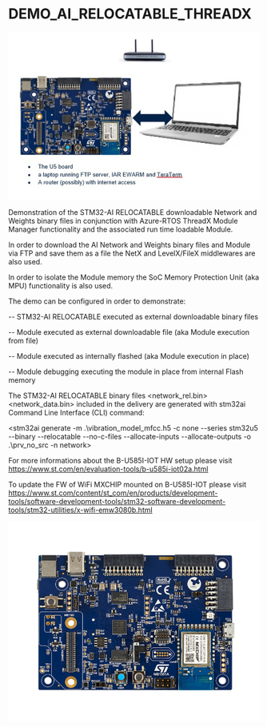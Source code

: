 # DEMO_AI_RELOCATABLE_THREADX

![Alt text](/Documentations/setup.jpg?raw=true "Demo HW setup")

Demonstration of the STM32-AI RELOCATABLE  downloadable Network and Weights binary files in conjunction with Azure-RTOS ThreadX Module Manager functionality and the associated run time loadable Module.

In order to download the AI Network and Weights binary files and Module via FTP and save them as a file the NetX and LevelX/FileX middlewares are also used.

In order to isolate the Module memory the SoC Memory Protection Unit (aka MPU) functionality is also used.

The demo can be configured in order to demonstrate:

-- STM32-AI RELOCATABLE executed as external downloadable binary files 

-- Module executed as external downloadable file (aka Module execution from file)

-- Module executed as internally flashed (aka Module execution in place)

-- Module debugging executing the module in place from internal Flash memory

The STM32-AI RELOCATABLE binary files <network_rel.bin> <network_data.bin> included in the delivery are generated with stm32ai Command Line Interface (CLI) command:

<stm32ai generate -m .\vibration_model_mfcc.h5 -c none --series stm32u5 --binary --relocatable --no-c-files --allocate-inputs --allocate-outputs -o .\prv_no_src -n network>

For more informations about the B-U585I-IOT HW setup please visit https://www.st.com/en/evaluation-tools/b-u585i-iot02a.html

To update the FW of WiFi MXCHIP mounted on B-U585I-IOT please visit https://www.st.com/content/st_com/en/products/development-tools/software-development-tools/stm32-software-development-tools/stm32-utilities/x-wifi-emw3080b.html

![Alt text](/Documentations/B-U585I-IOT.jpg?raw=true "B-U585I-IOT")